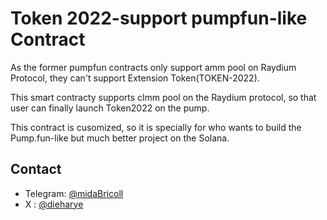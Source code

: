 # Token 2022-support pumpfun-like Contract
As the former pumpfun contracts only support amm pool on Raydium Protocol, they can't support Extension Token(TOKEN-2022).

This smart contracty supports clmm pool on the Raydium protocol, so that user can finally launch Token2022 on the pump.

This contract is cusomized, so it is specially for who wants to build the Pump.fun-like but much better project on the Solana.
## Contact
- Telegram: [@midaBricoll](https://t.me/midaBricoll)
- X : [@dieharye](https://x.com/dieharye)